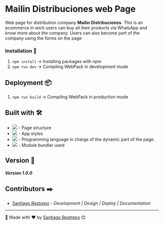 
# Mailin Distribuciones web Page

Web page for distribution company **Mailin Distribuciones**. This is an ecommerce in wich users can buy all their products via WhatsApp and know more about the company. Users can also become part of the company using the forms on the page

### Installation 🔧

1. `npm install` -> Installing packages with npm
2. `npm run dev` -> Compiling WebPack in development mode

## Deployment 📦

1. `npm run build` -> Compiling WebPack in production mode

## Built with 🛠️

* <img src="https://shields.io/badge/Pug-brown?logo=pug&logoColor=white&style=for-the-badge"> - Page structure
* <img src="https://shields.io/badge/sass-white?logo=sass&style=for-the-badge"> - App styles
* <img src="https://shields.io/badge/javascript-black?logo=javascript&style=for-the-badge"> - Programming language in charge of the dynamic part of the page.
* <img src="https://shields.io/badge/webpack-gray?logo=webpack&style=for-the-badge"> - Module bundler used

## Version 📌

##### Version 1.0.0

## Contributors ✒️

* [Santiago Restrepo](https://github.com/Santiago-Restrepo) - *Development | Design | Deploy | Documentation*

---
📖 Made with ❤️ by [Santiago Restrepo](https://github.com/santiago-restrepo) 😊
